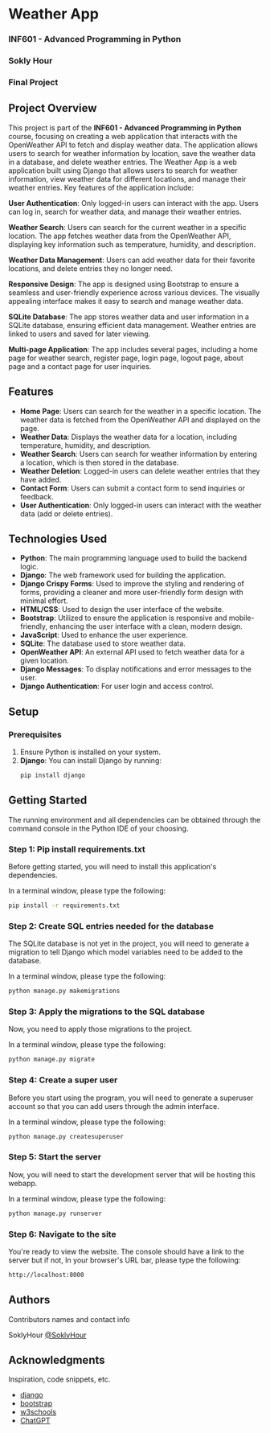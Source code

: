 # Weather App

### INF601 - Advanced Programming in Python
### Sokly Hour
### Final Project

## Project Overview

This project is part of the **INF601 - Advanced Programming in Python** course, focusing on creating a web application that interacts with the OpenWeather API to fetch and display weather data. The application allows users to search for weather information by location, save the weather data in a database, and delete weather entries. The Weather App is a web application built using Django that allows users to search for weather information, view weather data for different locations, and manage their weather entries. Key features of the application include:

**User Authentication**: Only logged-in users can interact with the app. Users can log in, search for weather data, and manage their weather entries.

**Weather Search**: Users can search for the current weather in a specific location. The app fetches weather data from the OpenWeather API, displaying key information such as temperature, humidity, and description.

**Weather Data Management**: Users can add weather data for their favorite locations, and delete entries they no longer need.

**Responsive Design**: The app is designed using Bootstrap to ensure a seamless and user-friendly experience across various devices. The visually appealing interface makes it easy to search and manage weather data.

**SQLite Database**: The app stores weather data and user information in a SQLite database, ensuring efficient data management. Weather entries are linked to users and saved for later viewing.

**Multi-page Application**: The app includes several pages, including a home page for weather search, register page, login page, logout page, about page and a contact page for user inquiries.

## Features

- **Home Page**: Users can search for the weather in a specific location. The weather data is fetched from the OpenWeather API and displayed on the page.
- **Weather Data**: Displays the weather data for a location, including temperature, humidity, and description.
- **Weather Search**: Users can search for weather information by entering a location, which is then stored in the database.
- **Weather Deletion**: Logged-in users can delete weather entries that they have added.
- **Contact Form**: Users can submit a contact form to send inquiries or feedback.
- **User Authentication**: Only logged-in users can interact with the weather data (add or delete entries).

## Technologies Used

- **Python**: The main programming language used to build the backend logic.
- **Django**: The web framework used for building the application.
- **Django Crispy Forms**: Used to improve the styling and rendering of forms, providing a cleaner and more user-friendly form design with minimal effort.
- **HTML/CSS**: Used to design the user interface of the website.
- **Bootstrap**: Utilized to ensure the application is responsive and mobile-friendly, enhancing the user interface with a clean, modern design.
- **JavaScript**: Used to enhance the user experience.
- **SQLite**: The database used to store weather data.
- **OpenWeather API**: An external API used to fetch weather data for a given location.
- **Django Messages**: To display notifications and error messages to the user.
- **Django Authentication**: For user login and access control.
 

## Setup

### Prerequisites

1. Ensure Python is installed on your system.
2. **Django**: You can install Django by running:
   ```bash
   pip install django

## Getting Started

The running environment and all dependencies can be obtained through the command console in the Python IDE of your choosing.

### Step 1: Pip install requirements.txt
Before getting started, you will need to install this application's dependencies.

In a terminal window, please type the following:
```bash
pip install -r requirements.txt
```
### Step 2: Create SQL entries needed for the database

The SQLite database is not yet in the project, you will need to generate a migration to tell Django which model variables need to be added to the database.

In a terminal window, please type the following:
```bash
python manage.py makemigrations
```

### Step 3: Apply the migrations to the SQL database
Now, you need to apply those migrations to the project.

In a terminal window, please type the following:
```bash
python manage.py migrate 
```

### Step 4: Create a super user
Before you start using the program, you will need to generate a superuser account so that you can add users through the admin interface.

In a terminal window, please type the following:
```bash
python manage.py createsuperuser 
```

### Step 5: Start the server
Now, you will need to start the development server that will be hosting this webapp.

In a terminal window, please type the following:
```bash
python manage.py runserver
```

### Step 6: Navigate to the site
You're ready to view the website. The console should have a link to the server but if not, In your browser's URL bar, please type the following:
```bash
http://localhost:8000
```

## Authors

Contributors names and contact info

SoklyHour
[@SoklyHour](https://www.linkedin.com/in/soklyhour/)


## Acknowledgments
Inspiration, code snippets, etc.
* [django](https://docs.djangoproject.com/en/5.1/intro/)
* [bootstrap](https://getbootstrap.com/)
* [w3schools]()
* [ChatGPT]()
